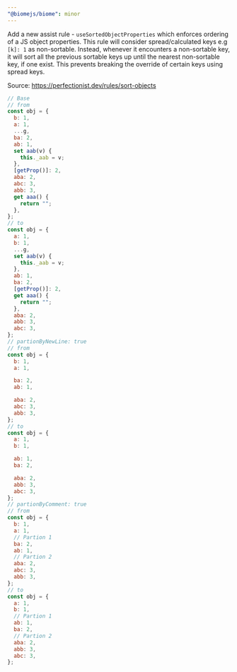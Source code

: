 ```yaml
---
"@biomejs/biome": minor
---
```


Add a new assist rule - `useSortedObjectProperties` which enforces ordering of a JS object properties.
This rule will consider spread/calculated keys e.g `[k]: 1` as non-sortable.
Instead, whenever it encounters a non-sortable key, it will sort all the
previous sortable keys up until the nearest non-sortable key, if one exist.
This prevents breaking the override of certain keys using spread keys.

Source: https://perfectionist.dev/rules/sort-objects

```js
// Base
// from
const obj = {
  b: 1,
  a: 1,
  ...g,
  ba: 2,
  ab: 1,
  set aab(v) {
    this._aab = v;
  },
  [getProp()]: 2,
  aba: 2,
  abc: 3,
  abb: 3,
  get aaa() {
    return "";
  },
};
// to
const obj = {
  a: 1,
  b: 1,
  ...g,
  set aab(v) {
    this._aab = v;
  },
  ab: 1,
  ba: 2,
  [getProp()]: 2,
  get aaa() {
    return "";
  },
  aba: 2,
  abb: 3,
  abc: 3,
};
// partionByNewLine: true
// from
const obj = {
  b: 1,
  a: 1,

  ba: 2,
  ab: 1,

  aba: 2,
  abc: 3,
  abb: 3,
};
// to
const obj = {
  a: 1,
  b: 1,

  ab: 1,
  ba: 2,

  aba: 2,
  abb: 3,
  abc: 3,
};
// partionByComment: true
// from
const obj = {
  b: 1,
  a: 1,
  // Partion 1
  ba: 2,
  ab: 1,
  // Partion 2
  aba: 2,
  abc: 3,
  abb: 3,
};
// to
const obj = {
  a: 1,
  b: 1,
  // Partion 1
  ab: 1,
  ba: 2,
  // Partion 2
  aba: 2,
  abb: 3,
  abc: 3,
};
```

